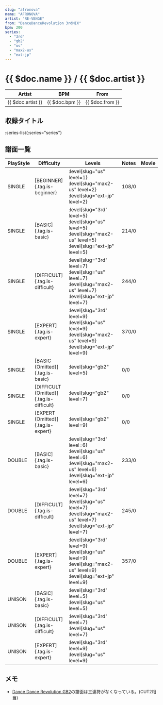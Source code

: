 ```yaml
---
slug: "afronova"
name: "AFRONOVA"
artist: "RE-VENGE"
from: "DanceDanceRevolution 3rdMIX"
bpm: 200
series:
  - "3rd"
  - "gb2"
  - "us"
  - "max2-us"
  - "ext-jp"
---
```


# {{ $doc.name }} / {{ $doc.artist }}

|Artist|BPM|From|
|------|---|----|
|{{ $doc.artist }}|{{ $doc.bpm }}|{{ $doc.from }}|

## 収録タイトル

:series-list{:series="series"}

## 譜面一覧

|PlayStyle|Difficulty|Levels|Notes|Movie|
|---------|----------|------|-----|-----|
|SINGLE|[BEGINNER]{.tag.is-beginner}|:level{slug="us" level=1} :level{slug="max2-us" level=2} :level{slug="ext-jp" level=2}|108/0||
|SINGLE|[BASIC]{.tag.is-basic}|:level{slug="3rd" level=5} :level{slug="us" level=5} :level{slug="max2-us" level=5} :level{slug="ext-jp" level=5}|214/0||
|SINGLE|[DIFFICULT]{.tag.is-difficult}|:level{slug="3rd" level=7} :level{slug="us" level=7} :level{slug="max2-us" level=7} :level{slug="ext-jp" level=7}|244/0||
|SINGLE|[EXPERT]{.tag.is-expert}|:level{slug="3rd" level=9} :level{slug="us" level=9} :level{slug="max2-us" level=9} :level{slug="ext-jp" level=9}|370/0||
|SINGLE|[BASIC (Omitted)]{.tag.is-basic}|:level{slug="gb2" level=5}|0/0||
|SINGLE|[DIFFICULT (Omitted)]{.tag.is-difficult}|:level{slug="gb2" level=7}|0/0||
|SINGLE|[EXPERT (Omitted)]{.tag.is-expert}|:level{slug="gb2" level=9}|0/0||
|DOUBLE|[BASIC]{.tag.is-basic}|:level{slug="3rd" level=6} :level{slug="us" level=6} :level{slug="max2-us" level=6} :level{slug="ext-jp" level=6}|233/0||
|DOUBLE|[DIFFICULT]{.tag.is-difficult}|:level{slug="3rd" level=7} :level{slug="us" level=7} :level{slug="max2-us" level=7} :level{slug="ext-jp" level=7}|245/0||
|DOUBLE|[EXPERT]{.tag.is-expert}|:level{slug="3rd" level=9} :level{slug="us" level=9} :level{slug="max2-us" level=9} :level{slug="ext-jp" level=9}|357/0||
|UNISON|[BASIC]{.tag.is-basic}|:level{slug="3rd" level=5} :level{slug="us" level=5}|||
|UNISON|[DIFFICULT]{.tag.is-difficult}|:level{slug="3rd" level=7} :level{slug="us" level=7}|||
|UNISON|[EXPERT]{.tag.is-expert}|:level{slug="3rd" level=9} :level{slug="us" level=9}|||

## メモ

- [Dance Dance Revolution GB2](/series/gb2/)の譜面は三連符がなくなっている。(CUT2相当)
